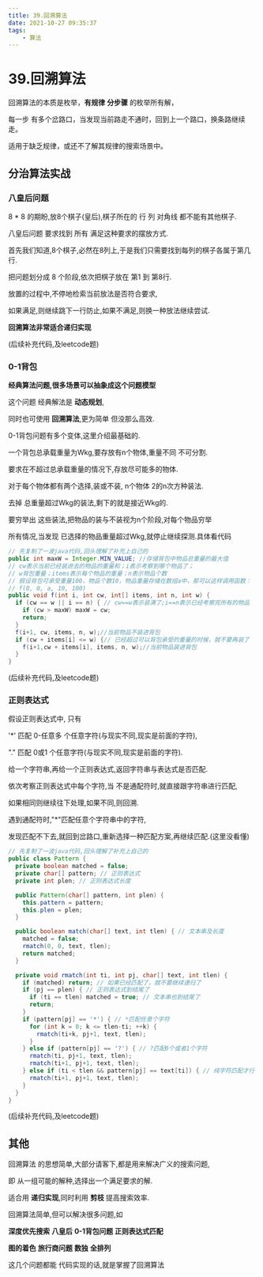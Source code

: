 ```yaml
---
title: 39.回溯算法
date: 2021-10-27 09:35:37
tags: 
    - 算法
---
```


# 39.回溯算法

回溯算法的本质是枚举，__有规律__ __分步骤__ 的枚举所有解，

每一步 有多个岔路口，当发现当前路走不通时，回到上一个路口，换条路继续走。

适用于缺乏规律，或还不了解其规律的搜索场景中。

## 分治算法实战

### 八皇后问题

8 * 8 的期盼,放8个棋子(皇后),棋子所在的 行 列 对角线 都不能有其他棋子.

八皇后问题 要求找到 所有 满足这种要求的摆放方式.

首先我们知道,8个棋子,必然在8列上,于是我们只需要找到每列的棋子各属于第几行.

把问题划分成 8 个阶段,依次把棋子放在 第1 到 第8行.

放置的过程中,不停地检索当前放法是否符合要求,

如果满足,则继续跳下一行防止,如果不满足,则换一种放法继续尝试.

__回溯算法非常适合递归实现__

(后续补充代码,及leetcode题)

### 0-1背包

__经典算法问题,很多场景可以抽象成这个问题模型__

这个问题 经典解法是 __动态规划__,

同时也可使用 __回溯算法__,更为简单 但没那么高效.


0-1背包问题有多个变体,这里介绍最基础的.

一个背包总承载重量为Wkg,要存放有n个物体,重量不同 不可分割.

要求在不超过总承载重量的情况下,存放尽可能多的物体.

对于每个物体都有两个选择,装或不装, n个物体 2的n次方种装法.

去掉 总重量超过Wkg的装法,剩下的就是接近Wkg的.

要穷举出 这些装法,把物品的装与不装视为n个阶段,对每个物品穷举

所有情况,当发现 已选择的物品重量超过Wkg,就停止继续探测.具体看代码

```java
// 先复制了一波java代码,回头理解了补充上自己的
public int maxW = Integer.MIN_VALUE; //存储背包中物品总重量的最大值
// cw表示当前已经装进去的物品的重量和；i表示考察到哪个物品了；
// w背包重量；items表示每个物品的重量；n表示物品个数
// 假设背包可承受重量100，物品个数10，物品重量存储在数组a中，那可以这样调用函数：
// f(0, 0, a, 10, 100)
public void f(int i, int cw, int[] items, int n, int w) {
  if (cw == w || i == n) { // cw==w表示装满了;i==n表示已经考察完所有的物品
    if (cw > maxW) maxW = cw;
    return;
  }
  f(i+1, cw, items, n, w);//当前物品不装进背包
  if (cw + items[i] <= w) {// 已经超过可以背包承受的重量的时候，就不要再装了
    f(i+1,cw + items[i], items, n, w);//当前物品装进背包
  }
}
```

(后续补充代码,及leetcode题)

### 正则表达式

假设正则表达式中, 只有

'*' 匹配 0-任意多 个任意字符(与现实不同,现实是前面的字符),

"." 匹配 0或1 个任意字符(与现实不同,现实是前面的字符).

给一个字符串,再给一个正则表达式,返回字符串与表达式是否匹配.


依次考察正则表达式中每个字符,当 不是通配符时,就直接跟字符串进行匹配,

如果相同则继续往下处理,如果不同,则回溯.

遇到通配符时,"*"匹配任意个字符串中的字符,

发现匹配不下去,就回到岔路口,重新选择一种匹配方案,再继续匹配.(这里没看懂)

```java
// 先复制了一波java代码,回头理解了补充上自己的
public class Pattern {
  private boolean matched = false;
  private char[] pattern; // 正则表达式
  private int plen; // 正则表达式长度

  public Pattern(char[] pattern, int plen) {
    this.pattern = pattern;
    this.plen = plen;
  }

  public boolean match(char[] text, int tlen) { // 文本串及长度
    matched = false;
    rmatch(0, 0, text, tlen);
    return matched;
  }

  private void rmatch(int ti, int pj, char[] text, int tlen) {
    if (matched) return; // 如果已经匹配了，就不要继续递归了
    if (pj == plen) { // 正则表达式到结尾了
      if (ti == tlen) matched = true; // 文本串也到结尾了
      return;
    }
    if (pattern[pj] == '*') { // *匹配任意个字符
      for (int k = 0; k <= tlen-ti; ++k) {
        rmatch(ti+k, pj+1, text, tlen);
      }
    } else if (pattern[pj] == '?') { // ?匹配0个或者1个字符
      rmatch(ti, pj+1, text, tlen);
      rmatch(ti+1, pj+1, text, tlen);
    } else if (ti < tlen && pattern[pj] == text[ti]) { // 纯字符匹配才行
      rmatch(ti+1, pj+1, text, tlen);
    }
  }
}
```
(后续补充代码,及leetcode题)
## 其他

回溯算法 的思想简单,大部分请客下,都是用来解决广义的搜索问题,

即 从一组可能的解种,选择出一个满足要求的解.

适合用 __递归实现__,同时利用 __剪枝__ 提高搜索效率.

回溯算法简单,但可以解决很多问题,如

__深度优先搜索__ __八皇后__ __0-1背包问题__ __正则表达式匹配__

__图的着色__ __旅行商问题__ __数独__ __全排列__

这几个问题都能 代码实现的话,就是掌握了回溯算法